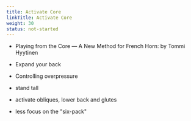 ```yaml
---
title: Activate Core
linkTitle: Activate Core
weight: 30
status: not-started
---
```


- Playing from the Core — A New Method for French Horn: by Tommi Hyytinen
- Expand your back
- Controlling overpressure


- stand tall
- activate obliques, lower back and glutes


- less focus on the "six-pack"
